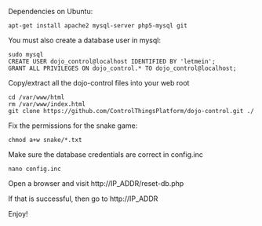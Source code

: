 Dependencies on Ubuntu:

    apt-get install apache2 mysql-server php5-mysql git

You must also create a database user in mysql:

    sudo mysql
    CREATE USER dojo_control@localhost IDENTIFIED BY 'letmein';
    GRANT ALL PRIVILEGES ON dojo_control.* TO dojo_control@localhost;

Copy/extract all the dojo-control files into your web root

    cd /var/www/html
    rm /var/www/index.html
    git clone https://github.com/ControlThingsPlatform/dojo-control.git ./

Fix the permissions for the snake game:

    chmod a+w snake/*.txt

Make sure the database credentials are correct in config.inc

    nano config.inc

Open a browser and visit http://IP_ADDR/reset-db.php

If that is successful, then go to http://IP_ADDR

Enjoy!
